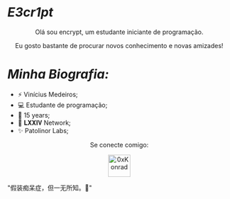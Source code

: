 #                                                                      *E3cr1pt*

<p align="center"> Olá sou encrypt, um estudante iniciante de programação.
</p>

<p align="center"> Eu gosto bastante de procurar novos conhecimento e novas amizades!
  

#                                                                    *Minha Biografia:*

-  ⚡ Vinícius Medeiros;
-  💻 Estudante de programação;
-  🎒 15 years;
-  🧪 𝐋𝐗𝐗𝐈𝐕 Network;
-  ✨ Patolinor Labs;
<p align="center"> Se conecte comigo:
</p>

<p align="center">
<a href="https://instagram.com/m.s.swindler" target="blank"><img align="center" src="https://media.discordapp.net/attachments/768926761844211753/792033941666004992/desconhecido.png?width=225&height=225" alt="0xKonrad" height="50" width="50"</a>
</a>     
</p>

"假装痴呆症，但一无所知。:black_heart:" 
<p align="center">

